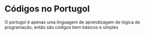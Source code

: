  # Códigos no Portugol
O portugol é apenas uma linguagem de aprendizagem de lógica de programação, então são códigos bem básicos e simples
